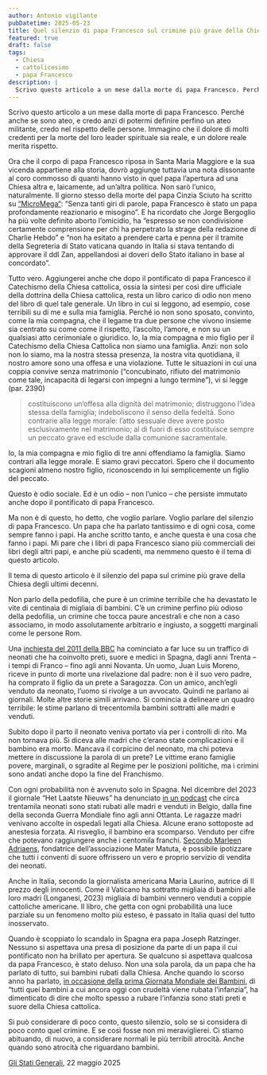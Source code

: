 ```yaml
---
author: Antonio vigilante
pubDatetime: 2025-05-23
title: Quel silenzio di papa Francesco sul crimine più grave della Chiesa
featured: true
draft: false
tags:
  - Chiesa
  - cattolicesimo
  - papa Francesco
description: |
  Scrivo questo articolo a un mese dalla morte di papa Francesco. Perché anche se sono ateo, e credo anzi di potermi definire perfino un ateo militante, credo nel rispetto delle persone. Immagino che il dolore di molti credenti per la morte del loro leader spirituale sia reale, e un dolore reale merita rispetto. Ora che il corpo di papa Francesco riposa in Santa Maria Maggiore e la sua vicenda appartiene alla storia, dovrò aggiunge tuttavia una nota dissonante al coro commosso di quanti hanno visto in quel papa l’apertura ad una Chiesa altra e, laicamente, ad un’altra politica.
---
```

 

Scrivo questo articolo a un mese dalla morte di papa Francesco. Perché anche se sono ateo, e credo anzi di potermi definire perfino un ateo militante, credo nel rispetto delle persone. Immagino che il dolore di molti credenti per la morte del loro leader spirituale sia reale, e un dolore reale merita rispetto.

Ora che il corpo di papa Francesco riposa in Santa Maria Maggiore e la sua vicenda appartiene alla storia, dovrò aggiunge tuttavia una nota dissonante al coro commosso di quanti hanno visto in quel papa l’apertura ad una Chiesa altra e, laicamente, ad un’altra politica. Non sarò l’unico, naturalmente. Il giorno stesso della morte del papa Cinzia Sciuto ha scritto su [“MicroMega“](https://www.uaar.it/uaar/archivio/archivio1999/attualita17.html/): “Senza tanti giri di parole, papa Francesco è stato un papa profondamente reazionario e misogino”. E ha ricordato che Jorge Bergoglio ha più volte definito aborto l’omicidio, ha “espresso se non condivisione certamente comprensione per chi ha perpetrato la strage della redazione di Charlie Hebdo” e “non ha esitato a prendere carta e penna per il tramite della Segreteria di Stato vaticana quando in Italia si stava tentando di approvare il ddl Zan, appellandosi ai doveri dello Stato italiano in base al concordato”.

Tutto vero. Aggiungerei anche che dopo il pontificato di papa Francesco il Catechismo della Chiesa cattolica, ossia la sintesi per così dire ufficiale della dottrina della Chiesa cattolica, resta un libro carico di odio non meno del libro di quel tale generale. Un libro in cui si leggono, ad esempio, cose terribili su di me e sulla mia famiglia. Perché io non sono sposato, convinto, come la mia compagna, che il legame tra due persone che vivono insieme sia centrato su come come il rispetto, l’ascolto, l’amore, e non su un qualsiasi atto cerimoniale o giuridico. Io, la mia compagna e mio figlio per il Catechismo della Chiesa Cattolica non siamo una famiglia. Anzi: non solo non lo siamo, ma la nostra stessa presenza, la nostra vita quotidiana, il nostro amore sono una offesa e una violazione. Tutte le situazioni in cui una coppia convive senza matrimonio (“concubinato, rifiuto del matrimonio come tale, incapacità di legarsi con impegni a lungo termine”), vi si legge (par. 2390)

> costituiscono un’offesa alla dignità del matrimonio; distruggono l’idea stessa della famiglia; indeboliscono il senso della fedeltà. Sono contrarie alla legge morale: l’atto sessuale deve avere posto esclusivamente nel matrimonio; al di fuori di esso costituisce sempre un peccato grave ed esclude dalla comunione sacramentale.

Io, la mia compagna e mio figlio di tre anni offendiamo la famiglia. Siamo contrari alla legge morale. E siamo gravi peccatori. Spero che il documento scagioni almeno nostro figlio, riconoscendo in lui semplicemente un figlio del peccato.

Questo è odio sociale. Ed è un odio – non l’unico – che persiste immutato anche dopo il pontificato di papa Francesco.


Ma non è di questo, ho detto, che voglio parlare. Voglio parlare del silenzio di papa Francesco. Un papa che ha parlato tantissimo e di ogni cosa, come sempre fanno i papi. Ha anche scritto tanto, e anche questa è una cosa che fanno i papi. Mi pare che i libri di papa Francesco siano più commerciali dei libri degli altri papi, e anche più scadenti, ma nemmeno questo è il tema di questo articolo.

Il tema di questo articolo è il silenzio del papa sul crimine più grave della Chiesa degli ultimi decenni.

Non parlo della pedofilia, che pure è un crimine terribile che ha devastato le vite di centinaia di migliaia di bambini. C’è un crimine perfino più odioso della pedofilia, un crimine che tocca paure ancestrali e che non a caso associamo, in modo assolutamente arbitrario e ingiusto, a soggetti marginali come le persone Rom.

Una [inchiesta del 2011 della BBC](https://www.bbc.com/news/magazine-15335899?) ha cominciato a far luce su un traffico di neonati che ha coinvolto preti, suore e medici in Spagna, dagli anni Trenta – i tempi di Franco – fino agli anni Novanta. Un uomo, Juan Luis Moreno, riceve in punto di morte una rivelazione dal padre: non è il suo vero padre, ha comprato il figlio da un prete a Saragozza. Con un amico, anch’egli venduto da neonato, l’uomo si rivolge a un avvocato. Quindi ne parlano ai giornali. Molte altre storie simili arrivano. Si comincia a delineare un quadro terribile: le stime parlano di trecentomila bambini sottratti alle madri e venduti.

Subito dopo il parto il neonato veniva portato via per i controlli di rito. Ma non tornava più. Si diceva alle madri che c’erano state complicazioni e il bambino era morto. Mancava il corpicino del neonato, ma chi poteva mettere in discussione la parola di un prete? Le vittime erano famiglie povere, marginali, o sgradite al Regime per le posizioni politiche, ma i crimini sono andati anche dopo la fine del Franchismo.

Con ogni probabilità non è avvenuto solo in Spagna. Nel dicembre del 2023 il giornale “Het Laatste Nieuws” ha denunciato [in un podcast](https://www.hln.be/nieuws/luister-naar-de-hln-podcast-kinderen-van-de-kerk-ze-hebben-mijn-kind-afgepakt~aa8ca647/) che circa trentamila neonati sono stati rubati alle madri e venduti in Belgio, dalla fine della seconda Guerra Mondiale fino agli anni Ottanta. Le ragazze madri venivano accolte in ospedali legati alla Chiesa. Alcune erano sottoposte ad anestesia forzata. Al risveglio, il bambino era scomparso. Venduto per cifre che potevano raggiungere anche i centomila franchi. [Secondo Marleen Adriaens](https://www.rtl.be/actu/belgique/societe/scandale-en-flandre-des-religieuses-ont-vendu-30000-bebes-jusque-dans-les-annees/2023-12-14/article/617822), fondatrice dell’associazione Mater Matuta, è possibile ipotizzare che tutti i conventi di suore offrissero un vero e proprio servizio di vendita dei neonati.

Anche in Italia, secondo la giornalista americana Maria Laurino, autrice di Il prezzo degli innocenti. Come il Vaticano ha sottratto migliaia di bambini alle loro madri (Longanesi, 2023) migliaia di bambini vennero venduti a coppie cattoliche americane. Il libro, che getta con ogni probabilità una luce parziale su un fenomeno molto più esteso, è passato in Italia quasi del tutto inosservato.

Quando è scoppiato lo scandalo in Spagna era papa Joseph Ratzinger. Nessuno si aspettava una presa di posizione da parte di un papa il cui pontificato non ha brillato per apertura. Se qualcuno si aspettava qualcosa da papa Francesco, è stato deluso. Non una sola parola, da un papa che ha parlato di tutto, sui bambini rubati dalla Chiesa. Anche quando lo scorso anno ha parlato, [in occasione della prima Giornata Mondiale dei Bambini](https://press.vatican.va/content/salastampa/it/bollettino/pubblico/2024/03/02/0182/00378.html), di “tutti quei bambini a cui ancora oggi con crudeltà viene rubata l’infanzia”, ha dimenticato di dire che molto spesso a rubare l’infanzia sono stati preti e suore della Chiesa cattolica.

Si può considerare di poco conto, questo silenzio, solo se si considera di poco conto quel crimine. E se così fosse non mi meraviglierei. Ci stiamo abituando, di nuovo, a considerare normali le più terribili atrocità. Anche quando sono atrocità che riguardano bambini.


[Gli Stati Generali](https://www.glistatigenerali.com/societa/religione/quel-silenzio-di-papa-francesco-sul-crimine-piu-grave-della-chiesa/), 22 maggio 2025
